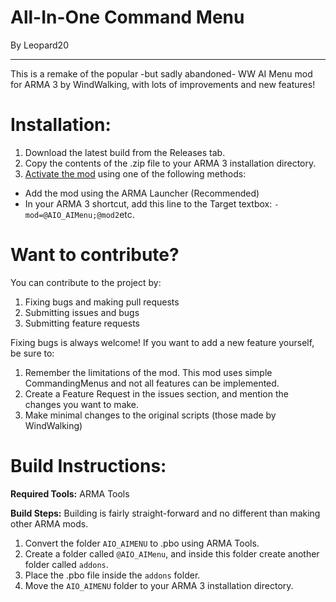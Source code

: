 # All-In-One Command Menu
By Leopard20
________
This is a remake of the popular -but sadly abandoned- WW AI Menu mod for ARMA 3 by WindWalking, with lots of improvements and new features!

# Installation:
1. Download the latest build from the Releases tab. 
2. Copy the contents of the .zip file to your ARMA 3 installation directory.
3. [Activate the mod](http://www.armaholic.com/page.php?id=29755) using one of the following methods:
* Add the mod using the ARMA Launcher (Recommended)
* In your ARMA 3 shortcut, add this line to the Target textbox: `-mod=@AIO_AIMenu;@mod2`etc.

# Want to contribute?
You can contribute to the project by:
1. Fixing bugs and making pull requests
2. Submitting issues and bugs
3. Submitting feature requests

Fixing bugs is always welcome! If you want to add a new feature yourself, be sure to:
1. Remember the limitations of the mod. This mod uses simple CommandingMenus and not all features can be implemented.
2. Create a Feature Request in the issues section, and mention the changes you want to make.
3. Make minimal changes to the original scripts (those made by WindWalking)

# Build Instructions:
**Required Tools:**
ARMA Tools

**Build Steps:**
Building is fairly straight-forward and no different than making other ARMA mods.
1. Convert the folder `AIO_AIMENU` to .pbo using ARMA Tools.
2. Create a folder called `@AIO_AIMenu`, and inside this folder create another folder called `addons`.
3. Place the .pbo file inside the `addons` folder.
4. Move the `AIO_AIMENU` folder to your ARMA 3 installation directory.
